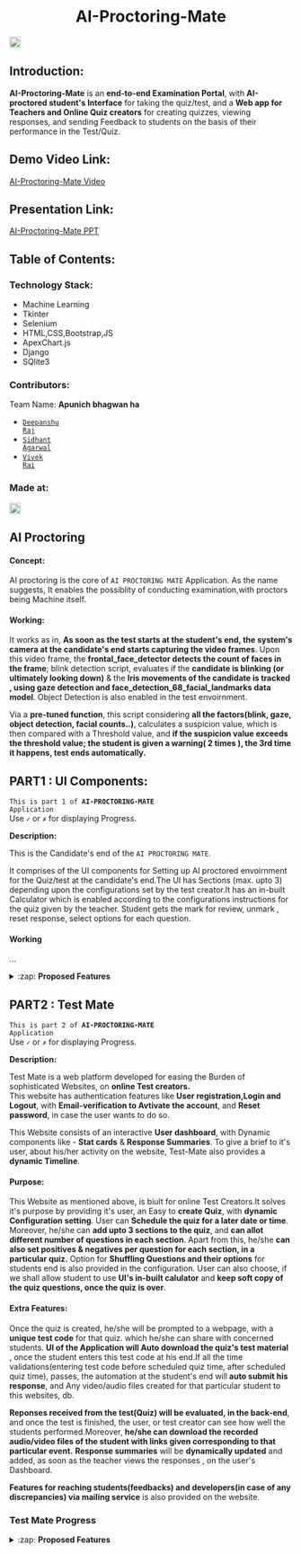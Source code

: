 <h1 align="center">AI-Proctoring-Mate</h1>
<p align="center">
</p>

<p><a href="https://hack36.com" > <img src="http://bit.ly/BuiltAtHack36" height=20px> </a></p>


## Introduction:
  
<p><b>AI-Proctoring-Mate</b> is an <b>end-to-end Examination Portal</b>, with <b>AI-proctored student's Interface</b> for taking the quiz/test, and a <b>Web app for Teachers and Online Quiz creators</b> for creating quizzes, viewing responses, and sending Feedback to students on the basis of their performance in the Test/Quiz.</p>
  
## Demo Video Link:
  <a href="https://drive.google.com/file/d/1DCIg-qzuCiQ5d_pwO4xyPGxk1fIBsp0h/view?usp=sharing">AI-Proctoring-Mate Video</a>
  
## Presentation Link:
  <a href="https://drive.google.com/file/d/1Mz-T13XT33YgwE-34xKqBQ-fnPwoy4Y_/view?usp=sharing"> AI-Proctoring-Mate PPT </a>
  
  
## Table of Contents:

### Technology Stack:

  - Machine Learning
  - Tkinter
  - Selenium
  - HTML,CSS,Bootstrap,JS
  - ApexChart.js
  - Django
  - SQlite3
  

### Contributors:

Team Name: **Apunich bhagwan ha**

* <code>[Deepanshu Raj](https://github.com/deepanshu-Raj)</code>
* <code>[Sidhant Agarwal](https://github.com/sidhantagar)</code>
* <code>[Vivek Rai](https://github.com/Blazer-007)</code>

### Made at:
<a href="https://hack36.com"> <img src="http://bit.ly/BuiltAtHack36" height=20px> </a>


## AI Proctoring
  
#### Concept:
<p>AI proctoring is the core of <code>AI PROCTORING MATE</code> Application. As the name suggests, It enables the possiblity of conducting examination,with proctors being Machine itself.</p>


#### Working:
<p>
It works as in, <b>As soon as the test starts at the student's end, the system's camera at the candidate's end starts capturing the video frames</b>. Upon this video frame, the <b>frontal_face_detector detects the count of faces in the frame</b>; blink detection script, evaluates if the <b>candidate is blinking (or ultimately looking down)</b> & the <b>Iris movements of the candidate is tracked , using gaze detection and face_detection_68_facial_landmarks data model</b>. Object Detection is also enabled in the test envoirnment.
</p>

<p>
  Via a <b>pre-tuned function</b>, this script considering <b>all the factors(blink, gaze, object detection, facial counts..)</b>, calculates a suspicion value, which is then compared with a Threshold value, and <b>if the suspicion value exceeds the threshold value; the student is given a warning( 2 times ), the 3rd time it happens, test ends automatically.</b>
</p>


## PART1 : UI Components:

<code>This is part 1 of <b>AI-PROCTORING-MATE</b> Application</code><br>
Use <code>&#x2713;</code> or <code>&#x2717;</code> for displaying Progress.

<strong>Description:</strong><br>

<p>This is the Candidate's end of the <code>AI PROCTORING MATE</code>.</p>

<p>
It comprises of the UI components for Setting up AI proctored envoirnment for the Quiz/test at the candidate's end.The UI has Sections (max. upto 3) depending upon the configurations set by the test creator.It has an in-built Calculator which is enabled according to the configurations instructions for the quiz given by the teacher.
Student gets the mark for review, unmark , reset response, select options for each question.
</p>

#### Working

<p>
...   
<p>

<details>
  <summary>:zap: <strong>Proposed Features </strong> </summary>

#### Get Code Window:

  <details>
    <summary>:zap: <strong>Proposed Features </strong> </summary>
  
   <li> <code>&#x2713;</code> &nbsp; Prompts the candidate for the test code </li>
   <li><code>&#x2713;</code> &nbsp; Checks the validity of the code</li>
   <li><code>&#x2713;</code> &nbsp; Fetchs files of respective code</li>
   <li> <code>&#x2713;</code> &nbsp; Practice mode for people to get familiar</li>
  
  </details>

#### Get Details Window:

<details>
    <summary>:zap: <strong>Proposed Features </strong> </summary>

<li><code>&#x2713;</code> &nbsp; Prompts for the name and unique ID of the candidate</li>
<li><code>&#x2713;</code> &nbsp; Verifies if the ID format matches the one provided by the Teacher</li>
</details>


#### Show Information Window:
<details>
    <summary>:zap: <strong>Proposed Features </strong> </summary>
<li><code>&#x2713;</code> &nbsp; Shows the candidate the information about the test like number of sections and if calculator is allowed</li>
<li><code>&#x2713;</code> &nbsp; Has a timer of 90 second which on lapse starts the test</li>
</details>


#### Main Exam Window:
<details>
      <summary>:zap: <strong>Proposed Features </strong> </summary>
  
<li><code>&#x2713;</code> &nbsp; Renders the Questions dynamically</li>
<li><code>&#x2713;</code> &nbsp; The question can be single or multi correct</li>
<li><code>&#x2713;</code> &nbsp; Has buttons for each question for navigation directly to the question</li>
<li><code>&#x2713;</code> &nbsp; These buttons change color depending on question status</li>
<li><code>&#x2713;</code> &nbsp; Has next and previous buttons for navigation</li>
<li><code>&#x2713;</code> &nbsp; Has 3 different sections with the ability to give different marking schemes for each section</li>
<li> <code>&#x2713;</code> &nbsp; Buttons at the top of UI to change section as well as the through next button of lest question</li>
<li><code>&#x2713;</code> &nbsp; Has the option to bookmark question which displays a bookmark over the question button</li>
<li> <code>&#x2713;</code> &nbsp; Has timer at the top to show remaining time which turns red in the last 20% time</li>
<li><code>&#x2713;</code> &nbsp; Has a calculator if the teacher allows one</li>
<li><code>&#x2713;</code> &nbsp; Has the functionality to shuffle order of questions and options if desired</li>
<li> <code>&#x2713;</code> &nbsp; Closes automatically after one warning if application switch is detected after a warning</li>
<li><code>&#x2713;</code> &nbsp; Records audio and video of the candidate</li>
<li> <code>&#x2713;</code> &nbsp; Displays a preview of the video being recorded</li> 
<li> <code>-</code> &nbsp; The video is processed by AI algorithms using parallel computation for speedup</li>
<li> <code>-</code> &nbsp; Generates a ultrasound pulse and records its amplitude at regular intervals</li>
<li> <code>&#x2713;</code> &nbsp; Uploads the response file as well as video files of the candidate</li>
<li> <code>-</code> &nbsp; Removes unnecessary files</li>

</details>


</details>

## PART2 : Test Mate

<code>This is part 2 of <b>AI-PROCTORING-MATE</b> Application</code><br>
Use <code>&#x2713;</code> or <code>&#x2717;</code> for displaying Progress.

<strong>Description:</strong><br>
<p>
Test Mate is a web platform developed for easing the Burden of sophisticated Websites, on <b>online Test creators.</b><br> This website has authentication features like <b>User registration,Login and Logout</b>, with <b>Email-verification to Avtivate the account</b>, and <b>Reset password</b>, in case the user wants to do so.
</p>
<p>
  This Website consists of an interactive <b>User dashboard</b>, with Dynamic components like - <b>Stat cards</b> & <b>Response Summaries</b>. To give a brief to it's user, about his/her activity on the website, Test-Mate also provides a <b>dynamic Timeline</b>. 
</p>

  #### Purpose:
<p>
This Website as mentioned above, is biult for online Test Creators.It solves it's purpose by providing it's user, an Easy to <b>create Quiz</b>, with <b>dynamic Configuration setting</b>. User can <b>Schedule the quiz for a later date or time</b>. Moreover, he/she can <b>add upto 3 sections to the quiz</b>, and <b>can allot different number of questions in each section</b>. Apart from this, he/she <b>can also set positives & negatives per question for each section, in a particular quiz.</b>
Option for <b>Shuffling Questions and their options</b> for students end is also provided in the configuration. User can also choose, if we shall allow student to use <b>UI's in-built calulator</b> and <b>keep soft copy of the quiz questions, once the quiz is over</b>.
</p>
  
  #### Extra Features:

<p>
Once the quiz is created, he/she will be prompted to a webpage, with a <b>unique test code</b> for that quiz. which he/she can share with concerned students.
<b>UI of the Application will Auto download the quiz's test material</b> , once the student enters this test code at his end.If all the time validations(entering test code before scheduled quiz time, after scheduled quiz time), passes, the automation at the student's end will<b> auto submit his response</b>, and Any video/audio files created for that particular student to this websites, db.
</p>
<p>
 <b>Reponses received from the test(Quiz) will be evaluated, in the back-end</b>, and once the test is finished, the user, or test creator can see how well the students performed.Moreover, <b>he/she can download the recorded audio/video files of the student with links given corresponding to that particular event.</b>
 <b>Response summaries</b> will be <b>dynamically updated</b> and added, as soon as the teacher views the responses , on the user's Dashboard.
</p>  
<p>
  <b>Features for reaching students(feedbacks) and developers(in case of any discrepancies) via mailing service</b> is also provided on the website.
<p>

### Test Mate Progress

<details>
  
  <summary>:zap: <strong>Proposed Features </strong> </summary>
 
#### 1. Home:

- <code>&#x2713;</code> &nbsp; Landing Page

#### 2. Authentication:

- <code>&#x2713;</code> &nbsp; Registration 
- <code>&#x2713;</code> &nbsp; Login
- <code>&#x2713;</code> &nbsp; Email Activation
- <code>&#x2713;</code> &nbsp; Reset Password via Mail
- <code>&#x2713;</code> &nbsp; Logout

#### 3. Dashboard:

- <code>&#x2713;</code> &nbsp; Create Dashboard
- <code>&#x2713;</code> &nbsp; Create Quiz
  
  <ul>
   <li><code>&#x2713;</code> &nbsp; Configurations Page</li> 
   <li><code>&#x2713;</code> &nbsp; Dynamic Section's Page</li>
   <li><code>&#x2713;</code> &nbsp; Uniques Code Display Page</li> 
  </ul>
  

- <code>&#x2713;</code> &nbsp; Stats Cards
- <code>&#x2713;</code> &nbsp; Stats Plot
- <code>&#x2713;</code> &nbsp; Activity Timeline
- <code>&#x2713;</code> &nbsp; Quizzes Created
- <code>&#x2713;</code> &nbsp; Responses Received

#### 4. Feedback & Contact Us:

- <code>&#x2713;</code> &nbsp; Reach Us Form
- <code>&#x2713;</code> &nbsp; Feedback Form

</details>

